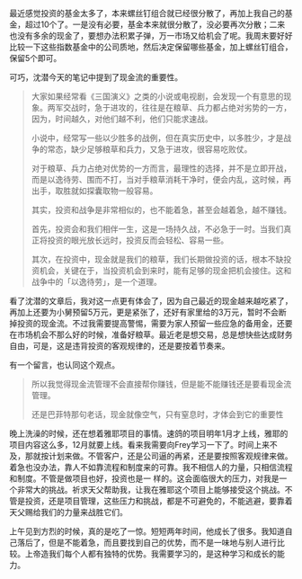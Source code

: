 最近感觉投资的基金太多了，本来螺丝钉组合就已经很分散了，再加上我自己的基金，超过10个了。一是没有必要，基金本来就很分散了，没必要再次分散；二来也没有多余的现金了，要想办法积累子弹，万一市场又给机会了呢。我周末要好好比较一下这些指数基金中的公司质地，然后决定保留哪些基金，加上螺丝钉组合，保留5个即可。

可巧，沈潜今天的笔记中提到了现金流的重要性。

>大家如果经常看《三国演义》之类的小说或电视剧，会发现一个有意思的现象。两军交战时，急于进攻的，往往是在粮草、兵力都占绝对劣势的一方，因为，时间越久，对他们越不利，他们只能求速战。
>
>小说中，经常写一些以少胜多的战例，但在真实历史中，以多胜少，才是战争的常态，缺少足够粮草和兵力，又急于进攻，很容易吃败仗。
>
>对于粮草、兵力占绝对优势的一方而言，最理性的选择，并不是立即开战，而是以逸待劳、围而不打，当对手粮草消耗干净时，便会内乱，这时候，再出手，取胜就如探囊取物一般容易。
>
>其实，投资和战争是非常相似的，也不能着急，甚至会越着急，越不赚钱。
>
>首先，投资会和我们相伴一生，这是一场持久战，不必急于一时。当我们真正将投资的眼光放长远时，投资反而会轻松、容易一些。
>
>其次，在投资中，现金就是我们的粮草，我们长期做投资的话，根本不缺投资机会，关键在于，当投资机会到来时，能有足够的现金把机会接住。这和战争中的「以逸待劳」，是一个道理。

看了沈潜的文章后，我对这一点更有体会了，因为自己最近的现金越来越吃紧了，再加上还要为小舅预留5万元，更是紧张了，还好有家里给的3万元，暂时不会断掉投资的现金流。不过我需要提高警惕，需要为家人预留一些应急的备用金，还要在市场机会不那么好的时候，准备好粮草。最近老是想交易，总是想快些达成财务自由，可是，这是违背投资的客观规律的，还是要按着节奏来。

有一个留言，也认同这个观点。

>所以我觉得现金流管理不会直接帮你赚钱，但是能不能赚钱还是要看现金流管理。
>
>还是巴菲特那句老话，现金就像空气，只有窒息时，才体会到它的重要性

晚上洗澡的时候，还在想着雅耶项目的事情。速鸽的项目明年1月才上线，雅耶的项目内容这么多，12月就要上线。看来我需要向Frey学习一下了。时间上来不及，那就按计划来做。不管客户，还是公司逼的再紧，还是要按照客观规律来做。着急也没办法，靠人不如靠流程和制度来的可靠。我不相信人的力量，只相信流程和制度。不管是做项目也好，投资也是一 样的。这会面临很大的压力，对我是一个非常大的挑战。祈求天父帮助我，让我在雅耶这个项目上能够接受这个挑战。不管是投资，还是项目管理，这些压力和挑战，都是不可避免的，不能逃避，要靠着天父赐给我们的力量来战胜它们。

上午见到方烈的时候，真的是吃了一惊。短短两年时间，他成长了很多。我知道自己落后了，但是不能着急，而且要找到自己的优势，而不是一味地与别人进行比较。上帝造我们每个人都有独特的优势。我需要学习的，是这种学习和成长的能力。